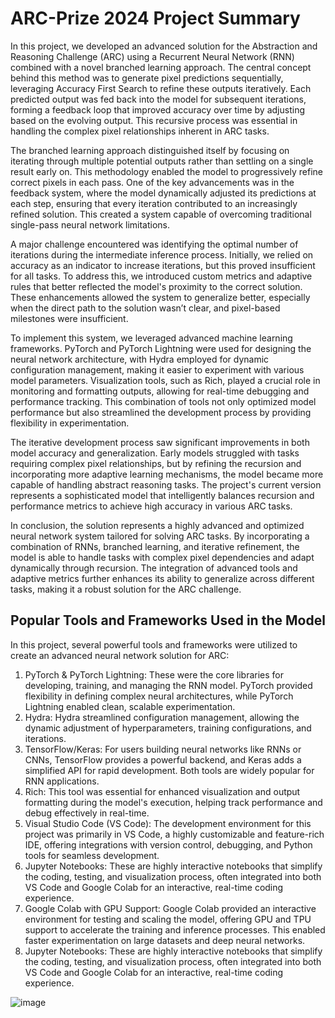 # ARC-Prize 2024 Project Summary

In this project, we developed an advanced solution for the Abstraction and Reasoning Challenge (ARC) using a Recurrent Neural Network (RNN) combined with a novel branched learning approach. The central concept behind this method was to generate pixel predictions sequentially, leveraging Accuracy First Search to refine these outputs iteratively. Each predicted output was fed back into the model for subsequent iterations, forming a feedback loop that improved accuracy over time by adjusting based on the evolving output. This recursive process was essential in handling the complex pixel relationships inherent in ARC tasks.

The branched learning approach distinguished itself by focusing on iterating through multiple potential outputs rather than settling on a single result early on. This methodology enabled the model to progressively refine correct pixels in each pass. One of the key advancements was in the feedback system, where the model dynamically adjusted its predictions at each step, ensuring that every iteration contributed to an increasingly refined solution. This created a system capable of overcoming traditional single-pass neural network limitations.

A major challenge encountered was identifying the optimal number of iterations during the intermediate inference process. Initially, we relied on accuracy as an indicator to increase iterations, but this proved insufficient for all tasks. To address this, we introduced custom metrics and adaptive rules that better reflected the model's proximity to the correct solution. These enhancements allowed the system to generalize better, especially when the direct path to the solution wasn’t clear, and pixel-based milestones were insufficient.

To implement this system, we leveraged advanced machine learning frameworks. PyTorch and PyTorch Lightning were used for designing the neural network architecture, with Hydra employed for dynamic configuration management, making it easier to experiment with various model parameters. Visualization tools, such as Rich, played a crucial role in monitoring and formatting outputs, allowing for real-time debugging and performance tracking. This combination of tools not only optimized model performance but also streamlined the development process by providing flexibility in experimentation.

The iterative development process saw significant improvements in both model accuracy and generalization. Early models struggled with tasks requiring complex pixel relationships, but by refining the recursion and incorporating more adaptive learning mechanisms, the model became more capable of handling abstract reasoning tasks. The project's current version represents a sophisticated model that intelligently balances recursion and performance metrics to achieve high accuracy in various ARC tasks.

In conclusion, the solution represents a highly advanced and optimized neural network system tailored for solving ARC tasks. By incorporating a combination of RNNs, branched learning, and iterative refinement, the model is able to handle tasks with complex pixel dependencies and adapt dynamically through recursion. The integration of advanced tools and adaptive metrics further enhances its ability to generalize across different tasks, making it a robust solution for the ARC challenge.

## Popular Tools and Frameworks Used in the Model
In this project, several powerful tools and frameworks were utilized to create an advanced neural network solution for ARC:
1.	PyTorch & PyTorch Lightning: These were the core libraries for developing, training, and managing the RNN model. PyTorch provided flexibility in defining complex neural architectures, while PyTorch Lightning enabled clean, scalable experimentation.
2.	Hydra: Hydra streamlined configuration management, allowing the dynamic adjustment of hyperparameters, training configurations, and iterations.
3.	TensorFlow/Keras: For users building neural networks like RNNs or CNNs, TensorFlow provides a powerful backend, and Keras adds a simplified API for rapid development. Both tools are widely popular for RNN applications.
4.	Rich: This tool was essential for enhanced visualization and output formatting during the model's execution, helping track performance and debug effectively in real-time.
5.	Visual Studio Code (VS Code): The development environment for this project was primarily in VS Code, a highly customizable and feature-rich IDE, offering integrations with version control, debugging, and Python tools for seamless development.
6.	Jupyter Notebooks: These are highly interactive notebooks that simplify the coding, testing, and visualization process, often integrated into both VS Code and Google Colab for an interactive, real-time coding experience.
7.	Google Colab with GPU Support: Google Colab provided an interactive environment for testing and scaling the model, offering GPU and TPU support to accelerate the training and inference processes. This enabled faster experimentation on large datasets and deep neural networks.
8.	Jupyter Notebooks: These are highly interactive notebooks that simplify the coding, testing, and visualization process, often integrated into both VS Code and Google Colab for an interactive, real-time coding experience.

![image](https://github.com/user-attachments/assets/fcadb6e5-64de-4347-bfb4-1a0c3539dd32)

